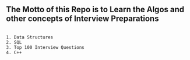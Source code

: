 ## The Motto of this Repo is to Learn the Algos and other concepts of Interview Preparations 


```

1. Data Structures 
2. SQL 
3. Top 100 Interview Questions 
4. C++

```